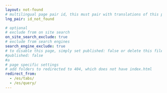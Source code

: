 ```yaml
---
layout: not-found
# multilingual page pair id, this must pair with translations of this page. (This name must be unique)
lng_pair: id_not_found

# optional
# exclude from on site search
on_site_search_exclude: true
# exclude from search engines
search_engine_exclude: true
# to disable this page, simply set published: false or delete this file
#published: false
#a
# page specific settings
# add folders to redirected to 404, which does not have index.html
redirect_from:
  - /es/tabs/
  - /es/query/
---
```

